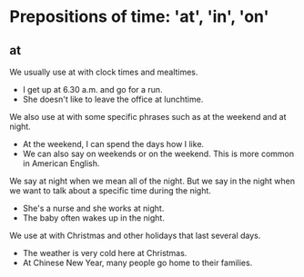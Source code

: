 # Prepositions of time: 'at', 'in', 'on'


## at
We usually use at with clock times and mealtimes.
- I get up at 6.30 a.m. and go for a run.
- She doesn't like to leave the office at lunchtime.

We also use at with some specific phrases such as at the weekend and at night.

- At the weekend, I can spend the days how I like.
- We can also say on weekends or on the weekend. This is more common in American English.

We say at night when we mean all of the night. But we say in the night when we want to talk about a specific time during the night.

- She's a nurse and she works at night.
- The baby often wakes up in the night.

We use at with Christmas and other holidays that last several days.
- The weather is very cold here at Christmas.
- At Chinese New Year, many people go home to their families.